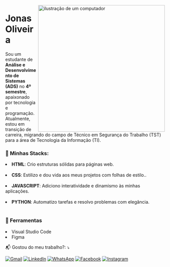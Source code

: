 <img 
src="https://raw.githubusercontent.com/MicaelliMedeiros/micaellimedeiros/master/image/computer-illustration.png" alt="ilustração de um computador" 
min-width="400px" 
max-width="400px" 
width="400px" 
align="right">

<p align="left"> 
  <h1>
  <strong>Jonas Oliveira</strong>
  </h1>
  Sou um estudante de <strong>Análise e Desenvolvimento de Sistemas (ADS)</strong> no <strong>4º semestre</strong>, apaixonado por tecnologia e programação. Atualmente, estou em transição de carreira, migrando do campo de Técnico em Segurança do Trabalho (TST) para a área de Tecnologia da Informação (TI).
</p>

<p align="left">
  <h3>🦄 Minhas Stacks:</h3>
  <li><strong>HTML</strong>: Crio estruturas sólidas para páginas web.</li><br>
  <li><strong>CSS</strong>: Estilizo e dou vida aos meus projetos com folhas de estilo..</li><br>
  <li><strong>JAVASCRIPT</strong>: Adiciono interatividade e dinamismo às minhas aplicações.</li><br>
  <li><strong>PYTHON</strong>: Automatizo tarefas e resolvo problemas com elegância.</li><br>

</p>

<p align="left">
  <h3>💼 Ferramentas</h3>
  <li>Visual Studio Code</li>
  <li>Figma</li>
</p>


<p align="left">
  📬 Gostou do meu trabalho?: ⤵️
</p>

<p align="left">
  <a href="#" title="Gmail">
  <img src="https://img.shields.io/badge/-Gmail-FF0000?style=flat-square&labelColor=FF0000&logo=gmail&logoColor=white&link=LINK-DO-SEU-GMAIL" alt="Gmail"/></a>
  <a href="#" title="LinkedIn">
  <img src="https://img.shields.io/badge/-Linkedin-0e76a8?style=flat-square&logo=Linkedin&logoColor=white&link=LINK-DO-SEU-LINKEDIN" alt="LinkedIn"/></a>
  <a href="#" title="WhatsApp">
  <img src="https://img.shields.io/badge/-WhatsApp-25d366?style=flat-square&labelColor=25d366&logo=whatsapp&logoColor=white&link=API-DO-SEU-WHATSAPP" alt="WhatsApp"/></a>
  <a href="#" title="Facebook">
  <img src="https://img.shields.io/badge/-Facebook-3b5998?style=flat-square&labelColor=3b5998&logo=facebook&logoColor=white&link=LINK-DO-SEU-FACEBOOK" alt="Facebook"/></a>
  <a href="#" title="Instagram">
  <img src="https://img.shields.io/badge/-Instagram-DF0174?style=flat-square&labelColor=DF0174&logo=instagram&logoColor=white&link=LINK-DO-SEU-INSTAGRAM" alt="Instagram"/></a>
</p>

